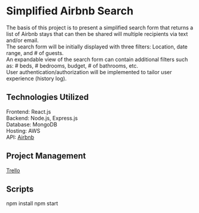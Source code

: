 # Simplified Airbnb Search

The basis of this project is to present a simplified search form that returns a list of Airbnb stays that can then be shared will multiple recipients via text and/or email.  
The search form will be initially displayed with three filters: Location, date range, and # of guests.  
An expandable view of the search form can contain additional filters such as: # beds, # bedrooms, budget, # of bathrooms, etc.  
User authentication/authorization will be implemented to tailor user experience (history log). 
  
## Technologies Utilized
Frontend: React.js  
Backend: Node.js, Express.js  
Database: MongoDB  
Hosting: AWS  
API: [Airbnb](https://rapidapi.com/DataCrawler/api/airbnb19/)

## Project Management 

[Trello](https://trello.com/b/32vVeFMl/project)

## Scripts

npm install
npm start

